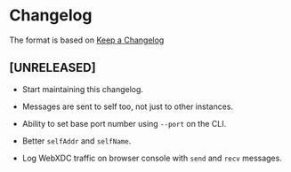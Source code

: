 # Changelog

The format is based on [Keep a Changelog](http://keepachangelog.com/en/1.0.0/)

## [UNRELEASED]

- Start maintaining this changelog.

- Messages are sent to self too, not just to other instances.

- Ability to set base port number using `--port` on the CLI.

- Better `selfAddr` and `selfName`.

- Log WebXDC traffic on browser console with `send` and `recv` messages.
